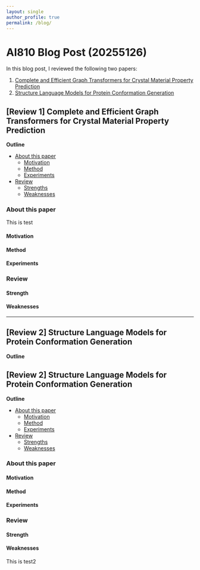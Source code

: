```yaml
---
layout: single
author_profile: true
permalink: /blog/
---
```

# AI810 Blog Post (20255126)
In this blog post, I reviewed the following two papers:
1. [Complete and Efficient Graph Transformers for Crystal Material Property Prediction](https://openreview.net/forum?id=BnQY9XiRAS)
2. [Structure Language Models for Protein Conformation Generation](https://openreview.net/forum?id=OzUNDnpQyd)

## [Review 1] Complete and Efficient Graph Transformers for Crystal Material Property Prediction
**Outline**

- [About this paper](#about-this-paper)
    - [Motivation](#motivation)
    - [Method](#method)
    - [Experiments](#experiments)
- [Review](#review)
    - [Strengths](#strength)
    - [Weaknesses](#weaknesses)

### <a id="about-this-paper"></a>About this paper
This is test
#### <a id="motivation"></a>Motivation
#### <a id="method"></a>Method
#### <a id="experiments"></a>Experiments
### <a id="review"></a>Review
#### <a id="strength"></a>Strength
#### <a id="weaknesses"></a>Weaknesses

---

## [Review 2] Structure Language Models for Protein Conformation Generation
**Outline**


## [Review 2] Structure Language Models for Protein Conformation Generation
**Outline**

- [About this paper](#about-this-paper-2)
    - [Motivation](#motivation-2)
    - [Method](#method-2)
    - [Experiments](#experiments-2)
- [Review](#review-2)
    - [Strengths](#strength-2)
    - [Weaknesses](#weaknesses-2)

### <a id="about-this-paper-2"></a>About this paper
#### <a id="motivation-2"></a>Motivation
#### <a id="method-2"></a>Method
#### <a id="experiments-2"></a>Experiments
### <a id="review-2"></a>Review
#### <a id="strength-2"></a>Strength
#### <a id="weaknesses-2"></a>Weaknesses
This is test2
